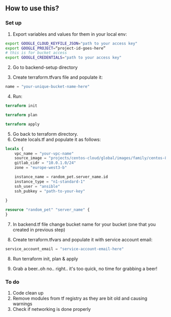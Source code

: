 ## How to use this?

### Set up

1. Export variables and values for them in your local env:

```bash
export GOOGLE_CLOUD_KEYFILE_JSON="path to your access key"
export GOOGLE_PROJECT=“project-id-goes-here”
# this is for bucket access
export GOOGLE_CREDENTIALS="path to your access key"
```

2. Go to backend-setup directory

3. Create terraform.tfvars file and populate it:

```terraform
name = "your-unique-bucket-name-here"
```

4. Run:

```terraform
terraform init

terraform plan

terraform apply
```

5. Go back to terraform directory.
6. Create locals.tf and populate it as follows:

```terraform
locals {
    vpc_name = "your-vpc-name"
    source_image = "projects/centos-cloud/global/images/family/centos-8"
    gitlab_cidr = "10.0.1.0/24"
    zone = "europe-west3-b"

    instance_name = random_pet.server_name.id
    instance_type = "n1-standard-1"
    ssh_user = "ansible"
    ssh_pubkey = "path-to-your-key"
    
}

resource "random_pet" "server_name" {
}
```

7. In backend.tf file change bucket name for your bucket (one that you created in previous step)

8. Create terraform.tfvars and populate it with service account email:

```terraform
service_account_email = "service-account-email-here"
```

8. Run terraform init, plan & apply

9. Grab a beer..oh no.. right.. it's too quick, no time for grabbing a beer!

### To do

1. Code clean up
2. Remove modules from tf registry as they are bit old and causing warnings
3. Check if networking is done properly